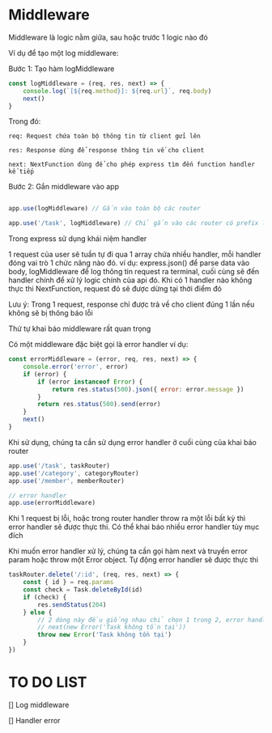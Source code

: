 # Middleware

Middleware là logic nằm giữa, sau hoặc trước 1 logic nào đó

Ví dụ để tạo một log middleware:

Bước 1: Tạo hàm logMiddleware

```js
const logMiddleware = (req, res, next) => {
    console.log(`[${req.method}]: ${req.url}`, req.body)
    next()
}
```

Trong đó: 

    req: Request chứa toàn bộ thông tin từ client gửi lên

    res: Response dùng để response thông tin về cho client

    next: NextFunction dùng để cho phép express tìm đến function handler kế tiếp

Bước 2: Gắn middleware vào app

```js

app.use(logMiddleware) // Gắn vào toàn bộ các router

app.use('/task', logMiddleware) // Chỉ gắn vào các router có prefix là /task
```

Trong express sử dụng khái niệm handler

1 request của user sẽ tuần tự đi qua 1 array chứa nhiều handler, mỗi handler đóng vai trò 1 chức năng nào đó. ví dụ: express.json() để parse data vào body, logMiddleware để log thông tin request ra terminal, cuối cùng sẽ đến handler chính để xử lý logic chính của api đó. Khi có 1 handler nào không thực thi NextFunction, request đó sẽ được dừng tại thời điểm đó

Lưu ý: Trong 1 request, response chỉ được trả về cho client đúng 1 lần nếu không sẽ bị thông báo lỗi

Thứ tự khai báo middleware rất quan trọng

Có một middleware đặc biệt gọi là error handler ví dụ:


```js
const errorMiddleware = (error, req, res, next) => {
    console.error('error', error)
    if (error) {
        if (error instanceof Error) {
            return res.status(500).json({ error: error.message })
        }
        return res.status(500).send(error)
    }
    next()
}
```

Khi sử dụng, chúng ta cần sử dụng error handler ở cuối cùng của khai báo router

```js
app.use('/task', taskRouter)
app.use('/category', categoryRouter)
app.use('/member', memberRouter)

// error handler
app.use(errorMiddleware)
```

Khi 1 request bị lỗi, hoặc trong router handler throw ra một lỗi bất kỳ thì error handler sẽ được thực thi. Có thể khai báo nhiều error handler tùy mục đích


Khi muốn error handler xử lý, chúng ta cần gọi hàm next và truyền error param hoặc throw một Error object. Tự động error handler sẽ được thực thi

```js
taskRouter.delete('/:id', (req, res, next) => {
    const { id } = req.params
    const check = Task.deleteById(id)
    if (check) {
        res.sendStatus(204)
    } else {
        // 2 dòng này đều giống nhau chỉ chọn 1 trong 2, error handler sẽ nhận đc tham số error là 1 object kiểu Error
        // next(new Error('Task không tồn tại'))
        throw new Error('Task không tồn tại')
    }
})
```

# TO DO LIST

[] Log middleware

[] Handler error
